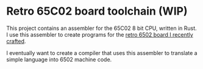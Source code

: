 # Retro 65C02 board toolchain (WIP)

This project contains an assembler for the 65C02 8 bit CPU, written in Rust.
I use this assembler to create programs for the [retro 6502 board I recently
crafted](https://github.com/ulmer-a/board6502).

I eventually want to create a compiler that uses this assembler to translate
a simple language into 6502 machine code.

